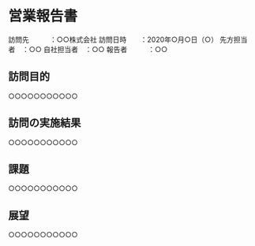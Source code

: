 # 営業報告書

訪問先　　　：○○株式会社
訪問日時　　：2020年○月○日（○）
先方担当者　：○○
自社担当者　：○○
報告者　　　：○○


## 訪問目的

○○○○○○○○○○○


## 訪問の実施結果

○○○○○○○○○○○


## 課題

○○○○○○○○○○○


## 展望

○○○○○○○○○○○